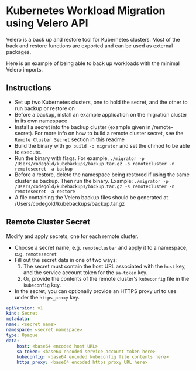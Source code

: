 # Kubernetes Workload Migration using Velero API

Velero is a back up and restore tool for Kubernetes clusters. Most of the back and restore functions are exported and can be used as external packages.

Here is an example of being able to back up workloads with the minimal Velero imports.

## Instructions

- Set up two Kubernetes clusters, one to hold the secret, and the other to run backup or restore on
- Before a backup, install an example application on the migration cluster in its own namespace
- Install a secret into the backup cluster (example given in /remote-secret). For more info on how to build a remote cluster secret, see the `Remote Cluster Secret` section in this readme
- Build the binary with `go build -o migrator` and set the chmod to be able to execute.
- Run the binary with flags. For example,
    `./migrator -p /Users/codegold/kubebackups/backup.tar.gz -s remotecluster -n remotesecret -a backup`
- Before a restore, delete the namespace being restored if using the same cluster as backup. Then run the binary. Example:
    `./migrator -p /Users/codegold/kubebackups/backup.tar.gz -s remotecluster -n remotesecret -a restore`
- A file containing the Velero backup files should be generated at /Users/codegold/kubebackups/backup.tar.gz

## Remote Cluster Secret

Modify and apply secrets, one for each remote cluster.

- Choose a secret name, e.g. `remotecluster` and apply it to a namespace, e.g. `remotesecret`
- Fill out the secret data in one of two ways:
    1. The secret must contain the host URL associated with the `host` key, and the service account token for the `sa-token` key.
    2. Or, provide the contents of the remote cluster's `kubeconfig` file in the `kubeconfig` key.
- In the secret, you can optionally provide an HTTPS proxy url to use under the `https_proxy` key.

```yaml
apiVersion: v1
kind: Secret
metadata:
name: <secret name>
namespace: <secret namespace>
type: Opaque
data:
    host: <base64 encoded host URL>
    sa-token: <base64 encoded service account token here>
    kubeconfig: <base64 encoded kubeconfig file contents here>
    https_proxy: <base64 encoded https proxy URL here>
```
